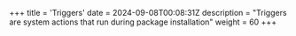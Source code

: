 +++
title = 'Triggers'
date = 2024-09-08T00:08:31Z
description = "Triggers are system actions that run during package installation"
weight = 60
+++
